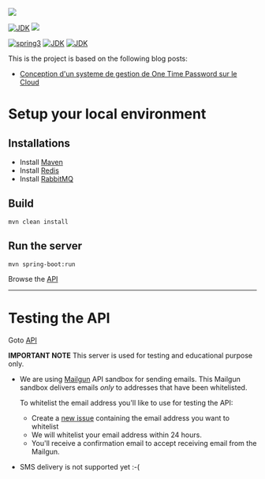 [![](https://github.com/pragmatic-nerdz/otp-heroku/workflows/otp-heroku-master.yml/badge.svg)](https://github.com/pragmatic-nerdz/otp-heroku/workflows/otp-heroku-master.yml)

[![JDK](https://img.shields.io/badge/jdk-17-brightgreen.svg)](https://jdk.java.net/17/)
![](https://img.shields.io/badge/language-kotlin-brightgreen.svg)

[![spring3](https://img.shields.io/badge/springboot-3.x-blue.svg)](https://spring.io/projects/spring-boot)
[![JDK](https://img.shields.io/badge/redis-blue.svg)](https://redis.io/)
[![JDK](https://img.shields.io/badge/rabbitmq-blue.svg)](https://www.rabbitmq.com/)

This is the project is based on the following blog posts:

- [Conception d'un systeme de gestion de One Time Password sur le Cloud](https://www.wutsi.com/read/65042/conception-d-un-systeme-de-gestion-de-one-time-password-sur-le-cloud)

# Setup your local environment

## Installations

- Install [Maven](https://maven.apache.org/install.html)
- Install [Redis](https://redis.io/docs/getting-started/installation/)
- Install [RabbitMQ](https://www.rabbitmq.com/download.html)

## Build

```
mvn clean install
```

## Run the server

```
mvn spring-boot:run
```

Browse the [API](http://localhost:8080/swagger-ui.html)

----

# Testing the API

Goto [API](https://otp-heroku-test-0ba93376585a.herokuapp.com/swagger-ui)

**IMPORTANT NOTE**
This server is used for testing and educational purpose only.

- We are using [Mailgun](https://www.mailgun.com/) API sandbox for sending emails. This Mailgun sandbox delivers
  emails *only* to addresses that have been whitelisted.

  To whitelist the email address you'll like to use for testing the API:
    - Create a [new issue](https://github.com/pragmatic-nerdz/otp-heroku/issues/new) containing the email address you
      want to whitelist
    - We will whitelist your email address within 24 hours.
    - You'll receive a confirmation email to accept receiving email from the Mailgun.

- SMS delivery is not supported yet :-(
